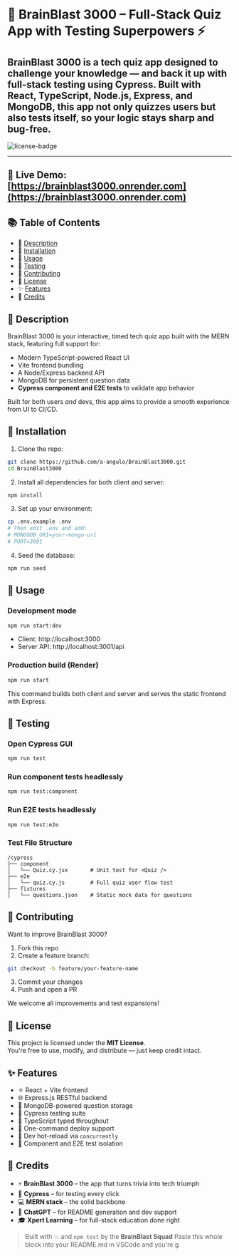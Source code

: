 # 🧠 BrainBlast 3000 – Full-Stack Quiz App with Testing Superpowers ⚡️  
**BrainBlast 3000** is a tech quiz app designed to challenge your knowledge — and back it up with **full-stack testing** using **Cypress**. Built with React, TypeScript, Node.js, Express, and MongoDB, this app not only quizzes users but also tests itself, so your logic stays sharp and bug-free.  
---
![license-badge](https://img.shields.io/badge/license-MIT-blue.svg)  

---
🔗 **Live Demo:** [https://brainblast3000.onrender.com](https://brainblast3000.onrender.com)  
---

## 📚 Table of Contents  
- 📝 [Description](#-description)  
- 💾 [Installation](#-installation)  
- 🚀 [Usage](#-usage)  
- 🧪 [Testing](#-testing)  
- 🤝 [Contributing](#-contributing)  
- 📄 [License](#-license)  
- ✨ [Features](#-features)  
- 🙌 [Credits](#-credits)  

## 📝 Description  
BrainBlast 3000 is your interactive, timed tech quiz app built with the MERN stack, featuring full support for:  
- Modern TypeScript-powered React UI  
- Vite frontend bundling  
- A Node/Express backend API  
- MongoDB for persistent question data  
- **Cypress component and E2E tests** to validate app behavior  

Built for both users *and* devs, this app aims to provide a smooth experience from UI to CI/CD.  

## 💾 Installation  
1. Clone the repo:  
```bash
git clone https://github.com/a-angulo/BrainBlast3000.git
cd BrainBlast3000
```  

2. Install all dependencies for both client and server:  
```bash
npm install
```  

3. Set up your environment:  
```bash
cp .env.example .env
# Then edit .env and add:
# MONGODB_URI=your-mongo-uri
# PORT=3001
```  

4. Seed the database:  
```bash
npm run seed
```  

## 🚀 Usage  

### Development mode  
```bash
npm run start:dev
```  
- Client: http://localhost:3000  
- Server API: http://localhost:3001/api  

### Production build (Render)  
```bash
npm run start
```  

This command builds both client and server and serves the static frontend with Express.  

## 🧪 Testing  

### Open Cypress GUI  
```bash
npm run test
```  

### Run component tests headlessly  
```bash
npm run test:component
```  

### Run E2E tests headlessly  
```bash
npm run test:e2e
```  

### Test File Structure  
```
/cypress
├── component
│   └── Quiz.cy.jsx       # Unit test for <Quiz />
├── e2e
│   └── quiz.cy.js        # Full quiz user flow test
├── fixtures
│   └── questions.json    # Static mock data for questions
```  

## 🤝 Contributing  
Want to improve BrainBlast 3000?  

1. Fork this repo  
2. Create a feature branch:  
```bash
git checkout -b feature/your-feature-name
```  
3. Commit your changes  
4. Push and open a PR  

We welcome all improvements and test expansions!  

## 📄 License  
This project is licensed under the **MIT License**.  
You’re free to use, modify, and distribute — just keep credit intact.  

## ✨ Features  
- ⚛️ React + Vite frontend  
- 🌐 Express.js RESTful backend  
- 🧠 MongoDB-powered question storage  
- 🧪 Cypress testing suite  
- 💅 TypeScript typed throughout  
- 🚀 One-command deploy support  
- 🔁 Dev hot-reload via `concurrently`  
- 🧩 Component and E2E test isolation  

## 🙌 Credits  
- ⚡ **BrainBlast 3000** – the app that turns trivia into tech triumph  
- 🧪 **Cypress** – for testing every click  
- 💻 **MERN stack** – the solid backbone  
- 🤖 **ChatGPT** – for README generation and dev support  
- 🎓 **Xpert Learning** – for full-stack education done right  

> Built with 💥 and `npm test` by the **BrainBlast Squad**
Paste this whole block into your README.md in VSCode and you're g